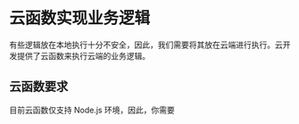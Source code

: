 # 云函数实现业务逻辑

有些逻辑放在本地执行十分不安全，因此，我们需要将其放在云端进行执行。云开发提供了云函数来执行云端的业务逻辑。

## 云函数要求

目前云函数仅支持 Node.js 环境，因此，你需要